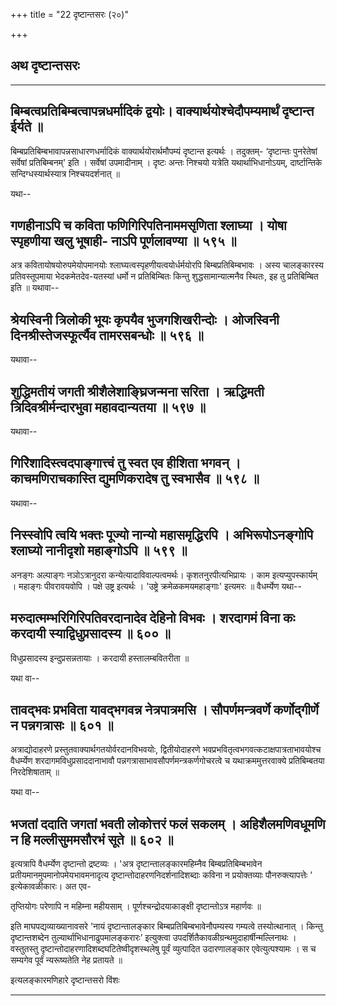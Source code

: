 +++
title = "22 दृष्टान्तसरः (२०)"

+++


## अथ दृष्टान्तसरः

------------------------------------------------------------------------



## बिम्बत्वप्रतिबिम्बत्वापन्नधर्मादिकं द्वयोः। वाक्यार्थयोश्चेदौपम्यमार्थं दृष्टान्त ईर्यते ॥

बिम्बप्रतिबिम्बभावापन्नसाधारणधर्मादिकं वाक्यार्थयोरार्थमौपम्यं
दृष्टान्त इत्यर्थः । तदुक्तम्- ‘दृष्टान्तः पुनरेतेषां सर्वेषां
प्रतिबिम्बनम्' इति । सर्वेषां उपमादीनाम् । दृष्टः अन्तः निश्चयो यत्रेति
यथार्थाभिधानोऽयम्, दार्ष्टान्तिके सन्दिग्धस्यार्थस्यात्र निश्चयदर्शनात् ॥

यथा--



## गणहीनाऽपि च कविता फणिगिरिपतिनाममसृणिता श्लाघ्या । योषा स्पृहणीया खलु भूषाही- नाऽपि पूर्णलावण्या ॥ ५९५ ॥

अत्र कवितायोषयोरुपमेयोपमानयोः श्लाघ्यत्वस्पृहणीयत्वयोर्धर्मयोरपि
बिम्बप्रतिबिम्बभावः । अस्य चालङ्कारस्य प्रतिवस्तूपमाया भेदकमेतदेव-यतस्यां
धर्मो न प्रतिबिम्बितः किन्तु शुद्धसामान्यात्मनैव स्थितः, इह तु
प्रतिबिम्बित इति ॥ यथावा--



## श्रेयस्विनी त्रिलोकी भूयः कृपयैव भुजगशिखरीन्दोः । ओजस्विनी दिनश्रीस्तेजस्फूर्त्यैव तामरसबन्धोः ॥ ५९६ ॥

यथावा--



## शुद्धिमतीयं जगती श्रीशैलेशाङ्घ्रिजन्मना सरिता । ऋद्धिमती त्रिदिवश्रीर्मन्दारभुवा महावदान्यतया ॥ ५९७ ॥

यथावा--



## गिरेिशादिस्त्वदपाङ्गात्त्वं तु स्वत एव हीशिता भगवन् । काचमणिराचकास्ति द्युमणिकरादेष तु स्वभासैव ॥ ५९८ ॥

यथावा--



## निस्स्वोपि त्वयि भक्तः पूज्यो नान्यो महासमृद्धिरपि । अभिरूपोऽनङ्गोपि श्लाघ्यो नानीदृशो महाङ्गोऽपि ॥ ५९९ ॥

अनङ्गः अल्पाङ्गः नञोऽत्रानुदरा कन्येत्यादाविवाल्पत्वमर्थः।
कृशतनुरपीत्यभिप्रायः । काम इत्यप्युपस्कार्यम् । महाङ्गः पीवरावयवोपि ।
पक्षे उष्ट्र इत्यर्थः । 'उष्ट्रे क्रमेळकमयमहाङ्गाः' इत्यमरः ॥
वैधर्म्येण यथा--



## मरुदात्मम्भरिगिरिपतिवरदानादेव देहिनो विभवः । शरदागमं विना कः करदायी स्याद्विधुप्रसादस्य ॥ ६०० ॥

विधुप्रसादस्य इन्दुप्रसन्नतायाः । करदायी हस्तालम्बवितरीता ॥

यथा वा--



## तावद्भवः प्रभविता यावद्भगवन्न नेत्रपात्रमसि । सौपर्णमन्त्रवर्णे कर्णोद्गीर्णे न पन्नगत्रासः ॥ ६०१ ॥

अत्राद्योदाहरणे प्रस्तुतवाक्यार्थगतयोर्वरदानविभवयोः, द्वितीयोदाहरणे
भवप्रभवितृत्वभगवत्कटाक्षपात्रताभावयोश्च वैधर्म्येण
शरदागमविधुप्रसाददानाभावौ पन्नगत्रासाभावसौपर्णमन्त्रकर्णगोचरत्वे च
यथाक्रममुत्तरवाक्ये प्रतिबिम्बतया निरदेशिषाताम् ॥

यथा वा--



## भजतां ददाति जगतां भवती लोकोत्तरं फलं सकलम् । अहिशैलमणिवधूमणि न हि मल्लीसुममसौरभं सूते ॥ ६०२ ॥

इत्यत्रापि वैधर्म्येण दृष्टान्तो द्रष्टव्यः । 'अत्र
दृष्टान्तालङ्कारमहिम्नैव बिम्बप्रतिबिम्बभावेन
प्रतीयमानमुपमानोपमेयभावमनादृत्य दृष्टान्तोदाहरणनिदर्शनादिशब्दाः कविना न
प्रयोक्तव्याः पौनरुक्त्यापत्तेः ’ इत्येकावळीकारः। अत एव-

तृप्तियोगः परेणापि न महिम्ना महीयसाम् ।
पूर्णश्चन्द्रोदयाकाङ्क्षी दृष्टान्तोऽत्र महार्णवः ॥

इति माघपद्यव्याख्यानावसरे 'नायं दृष्टान्तालङ्कार
बिम्बप्रतिबिम्बभावेनौपम्यस्य गम्यत्वे तस्योत्थानात् । किन्तु
दृष्टान्तशब्देन तुल्यार्थाभिधानाढुपमालङ्करारः’ इत्युक्त्वा
उपदर्शितैकावळीग्रन्थमुदाहार्षीन्मल्लिनाथः । वस्तुतस्तु
दृष्टान्तोदाहरणादिशब्दघटितेष्वीदृशस्थलेषु पूर्वं व्युत्पादित उदारणालङ्कार
एवेत्युत्पश्यामः । स च सम्यगेव पूर्वं न्यरूष्यतेति नेह प्रतायते ॥

इत्यलङ्कारमणिहारे दृष्टान्तसरो विंशः

------------------------------------------------------------------------
